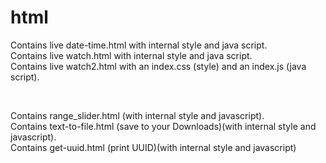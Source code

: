# html
<p>Contains live date-time.html with internal style and java script.<br>
Contains live watch.html with internal style and java script.<br>
Contains live watch2.html with an index.css (style) and an index.js (java script).</p><br>
<p>Contains range_slider.html (with internal style and javascript).<br>
Contains text-to-file.html (save to your Downloads)(with internal style and javascript).<br>
Contains get-uuid.html (print UUID)(with internal style and javascript)</p>

